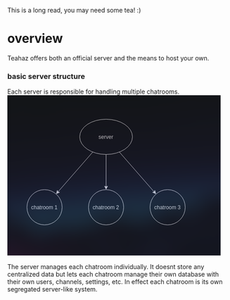 This is a long read, you may need some tea!  :)

# overview
Teahaz offers both an official server and the means to host your own.


### basic server structure
Each server is responsible for handling multiple chatrooms.
![image of server structure](images/single_server_base_nice.png)

The server manages each chatroom individually. It doesnt store any centralized data but lets each chatroom manage their own database with their own users, channels, settings, etc. In effect each chatroom is its own segregated server-like system.


